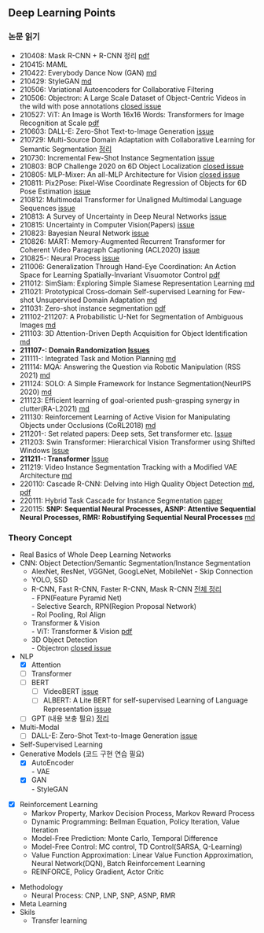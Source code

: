 ## Deep Learning Points

### 논문 읽기
- 210408: Mask R-CNN + R-CNN 정리 [pdf](https://github.com/JisuHann/One-day-One-paper/blob/main/R-CNN정리.pdf)
- 210415: MAML
- 210422: Everybody Dance Now (GAN) [md](https://github.com/JisuHann/One-day-One-paper/blob/main/Everybody_Dance_Now.md)
- 210429: StyleGAN [md](https://github.com/JisuHann/One-day-One-paper/blob/main/StyleGAN.md)
- 210506: Variational Autoencoders for Collaborative Filtering
- 210506: Objectron: A Large Scale Dataset of Object-Centric Videos in the wild with pose annotations [closed issue](https://github.com/JisuHann/One-day-One-paper/issues/2)
- 210527: ViT: An Image is Worth 16x16 Words: Transformers for Image Recognition at Scale [pdf](https://github.com/JisuHann/One-day-One-paper/blob/main/R-CNN정리.pdf)
- 210603: DALL-E: Zero-Shot Text-to-Image Generation [issue](https://github.com/JisuHann/One-day-One-paper/issues/5)
- 210729: Multi-Source Domain Adaptation with Collaborative Learning for Semantic Segmentation [정리](https://github.com/JisuHann/One-day-One-paper/blob/main/Multi_source_unsupervised_domain_adaptation.md)
- 210730: Incremental Few-Shot Instance Segmentation [issue](https://github.com/JisuHann/One-day-One-paper/issues/11)
- 210803: BOP Challenge 2020 on 6D Object Localization [closed issue](https://github.com/JisuHann/One-day-One-paper/issues/12)
- 210805: MLP-Mixer: An all-MLP Architecture for Vision [closed issue](https://github.com/JisuHann/One-day-One-paper/issues/6)
- 210811: Pix2Pose: Pixel-Wise Coordinate Regression of Objects for 6D Pose Estimation [issue](https://github.com/JisuHann/One-day-One-paper/issues/14)
- 210812: Multimodal Transformer for Unaligned Multimodal Language Sequences [issue](https://github.com/JisuHann/One-day-One-paper/issues/13)
- 210813: A Survey of Uncertainty in Deep Neural Networks [issue](https://github.com/JisuHann/One-day-One-paper/issues/18)
- 210815: Uncertainty in Computer Vision(Papers) [issue](https://github.com/JisuHann/One-day-One-paper/issues/19)
- 210823: Bayesian Neural Network [issue](https://github.com/JisuHann/One-day-One-paper/issues/21)
- 210826: MART: Memory-Augmented Recurrent Transformer for Coherent Video Paragraph Captioning (ACL2020) [issue](https://github.com/JisuHann/One-day-One-paper/issues/15)
- 210825-: Neural Process [issue](https://github.com/JisuHann/One-day-One-paper/issues/22)
- 211006: Generalization Through Hand-Eye Coordination: An Action Space for Learning Spatially-Invariant Visuomotor Control [pdf](https://github.com/JisuHann/One-day-One-paper/blob/main/HAN.pdf)
- 211012: SimSiam: Exploring Simple Siamese Representation Learning [md](https://github.com/JisuHann/One-day-One-paper/blob/main/SimSiam.md)
- 211021: Prototypical Cross-domain Self-supervised Learning for Few-shot Unsupervised Domain Adaptation [md](https://github.com/JisuHann/One-day-One-paper/blob/main/PCS.md)
- 211031: Zero-shot instance segmentation [pdf](https://github.com/JisuHann/One-day-One-paper/blob/main/ZSI.pdf)
- 211102-211207: A Probabilistic U-Net for Segmentation of Ambiguous Images [md](https://github.com/JisuHann/One-day-One-paper/blob/main/Probabilistic_U_Net.md)   
- 211103: 3D Attention-Driven Depth Acquisition for Object Identification [md](https://github.com/JisuHann/One-day-One-paper/blob/main/MV-RNN.md)
- **211107-: Domain Randomization [Issues](https://github.com/JisuHann/One-day-One-paper/issues/34)** 
- 211111-: Integrated Task and Motion Planning [md](https://github.com/JisuHann/One-day-One-paper/blob/main/Integrated_task_and_motion_planning.md)
- 211114: MQA: Answering the Question via Robotic Manipulation (RSS 2021) [md](https://github.com/JisuHann/One-day-One-paper/blob/main/MQA.md)
- 211124: SOLO: A Simple Framework for Instance Segmentation(NeurIPS 2020) [md](https://github.com/JisuHann/One-day-One-paper/issues/36)
- 211123: Efficient learning of goal-oriented push-grasping synergy in clutter(RA-L2021) [md](https://github.com/JisuHann/One-day-One-paper/blob/main/Efficient-learning-of-goal-oriented-push-grasping-synergy-in-clutter.md)
- 211130: Reinforcement Learning of Active Vision for Manipulating Objects under Occlusions (CoRL2018) [md](https://github.com/JisuHann/One-day-One-paper/blob/main/ActiveVisionManipulation.md)
- 211201-: Set related papers: Deep sets, Set transformer etc. [Issue](https://github.com/JisuHann/One-day-One-paper/issues/37)
- 211203: Swin Transformer: Hierarchical Vision Transformer using Shifted Windows [Issue](https://github.com/JisuHann/One-day-One-paper/issues/30)
- **211211-: Transformer** [Issue](https://github.com/JisuHann/One-day-One-paper/issues/39)
- 211219: Video Instance Segmentation Tracking with a Modified VAE Architecture [md](https://github.com/JisuHann/One-day-One-paper/blob/main/Modified_VAE.md)
- 220110: Cascade R-CNN: Delving into High Quality Object Detection [md](https://github.com/JisuHann/One-day-One-paper/blob/main/cascade_R_CNN.md), [pdf]()
- 220111: Hybrid Task Cascade for Instance Segmentation [paper](https://arxiv.org/pdf/1901.07518.pdf)
- 220115: **SNP: Sequential Neural Processes, ASNP: Attentive Sequential Neural Processes, RMR: Robustifying Sequential Neural Processes** [md](https://github.com/JisuHann/One-day-One-paper/issues/22)

### Theory Concept
- Real Basics of Whole Deep Learning Networks
- CNN: Object Detection/Semantic Segmentation/Instance Segmentation
  - AlexNet, ResNet, VGGNet, GoogLeNet, MobileNet
        - Skip Connection
  - YOLO, SSD 
  - R-CNN, Fast R-CNN, Faster R-CNN, Mask R-CNN  [전체 정리](https://github.com/JisuHann/Deep-Learning-Repo/blob/main/R-CNN정리.pdf)     
        - FPN(Feature Pyramid Net)   
        - Selective Search, RPN(Region Proposal Network)   
        - RoI Pooling, RoI Align   
  - Transformer & Vision   
        - ViT: Transformer & Vision [pdf](https://github.com/JisuHann/Deep-Learning-Repo/blob/main/R-CNN정리.pdf)
  - 3D Object Detection   
        - Objectron [closed issue](https://github.com/JisuHann/Deep-Learning-Repo/issues/2)
- NLP
  - [x] Attention
  - [ ] Transformer
  - [ ] BERT     
      - [ ] VideoBERT [issue](https://github.com/JisuHann/Deep-Learning-Repo/issues/4)
      - [ ] ALBERT: A Lite BERT for self-supervised Learning of Language Representation [issue](https://github.com/JisuHann/Deep-Learning-Repo/issues/8)
  - [ ] GPT (내용 보충 필요) [정리](https://github.com/JisuHann/Deep-Learning-Repo/blob/main/2.%20Attention%2C%20Transformer%2C%20BERT%2C%20GPT.pdf)
- Multi-Modal
  - [ ] DALL-E: Zero-Shot Text-to-Image Generation [issue](https://github.com/JisuHann/Deep-Learning-Repo/issues/5)
- Self-Supervised Learning
- Generative Models (코드 구현 연습 필요)
  - [x] AutoEncoder   
        - VAE
  - [x] GAN   
        - StyleGAN
- [x] Reinforcement Learning
  - Markov Property, Markov Decision Process, Markov Reward Process
  - Dynamic Programming: Bellman Equation, Policy Iteration, Value Iteration
  - Model-Free Prediction: Monte Carlo, Temporal Difference
  - Model-Free Control: MC control, TD Control(SARSA, Q-Learning)
  - Value Function Approximation: Linear Value Function Approximation, Neural Network(DQN), Batch Reinforcement Learning
  - REINFORCE, Policy Gradient, Actor Critic
- Methodology
  - Neural Process: CNP, LNP, SNP, ASNP, RMR
- Meta Learning
- Skils
   - Transfer learning
